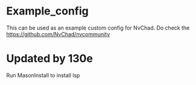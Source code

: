 # Example_config

This can be used as an example custom config for NvChad. Do check the https://github.com/NvChad/nvcommunity

# Updated by 130e
Run MasonInstall to install lsp
